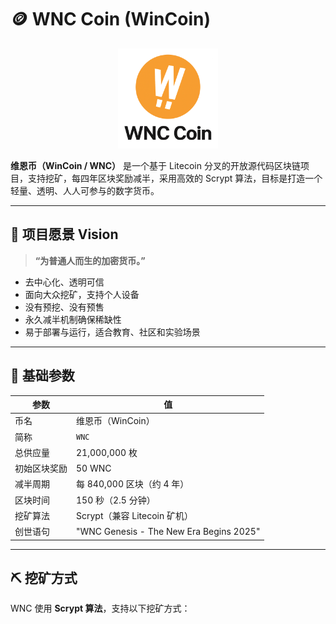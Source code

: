 # 🪙 WNC Coin (WinCoin)

<p align="center">
  <img src="https://github.com/win-li/WNC-Coin/raw/main/logo.png" alt="WNC Coin Logo" width="160">
</p>


**维恩币（WinCoin / WNC）** 是一个基于 Litecoin 分叉的开放源代码区块链项目，支持挖矿，每四年区块奖励减半，采用高效的 Scrypt 算法，目标是打造一个轻量、透明、人人可参与的数字货币。

---

## 🚀 项目愿景 Vision

> **“为普通人而生的加密货币。”**

- 去中心化、透明可信
- 面向大众挖矿，支持个人设备
- 没有预挖、没有预售
- 永久减半机制确保稀缺性
- 易于部署与运行，适合教育、社区和实验场景

---

## 🔢 基础参数

| 参数 | 值 |
|------|----|
| 币名 | 维恩币（WinCoin） |
| 简称 | `WNC` |
| 总供应量 | 21,000,000 枚 |
| 初始区块奖励 | 50 WNC |
| 减半周期 | 每 840,000 区块（约 4 年） |
| 区块时间 | 150 秒（2.5 分钟） |
| 挖矿算法 | Scrypt（兼容 Litecoin 矿机） |
| 创世语句 | "WNC Genesis - The New Era Begins 2025" |

---

## ⛏️ 挖矿方式

WNC 使用 **Scrypt 算法**，支持以下挖矿方式：
